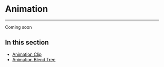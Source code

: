 # Animation
---
Coming soon

## In this section
* [Animation Clip](animation_clip.md)
* [Animation Blend Tree](animation_blend_tree.md)